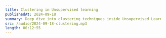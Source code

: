 ```yaml
---
title: Clustering in Unsupervised learning
publishedAt: 2024-09-18
summary: Deep dive into clustering techniques inside Unsupervised Learning comparing different techniques with its own pros and cons.
src: /audio/2024-09-18-clustering.mp3
length: 00:12:55
---
```

